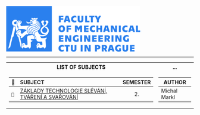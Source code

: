 <body>    
    <div>
        <img src="Images\CTU_logo_banner.png" width="360" align="center"/>
    </div>
</body>

<hr>

<table>
<tr><th>LIST OF SUBJECTS </th><th>...</th></tr>
<tr><td>

|🔩|SUBJECT|SEMESTER|
|-|:-----|:-:|
|```📘```|<a href="https://github.com/michal-markl/CVUT-FS/blob/main/piskoviste.ipynb">ZÁKLADY TECHNOLOGIE SLÉVÁNÍ, TVÁŘENÍ A SVAŘOVÁNÍ</a>|2.|

</td><td>
    
|AUTHOR|
|---|
|Michal Markl|

</td></tr> </table>
